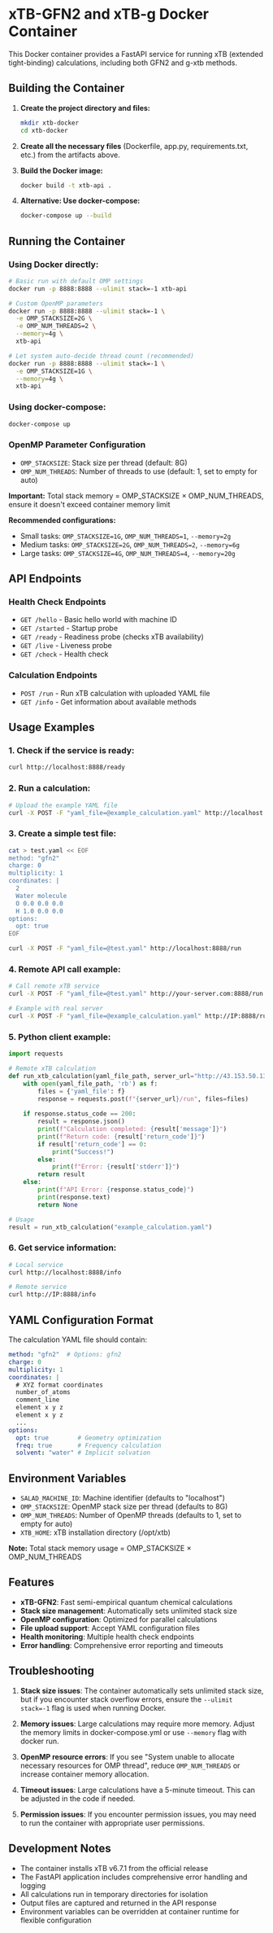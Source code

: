# xTB-GFN2 and xTB-g Docker Container

This Docker container provides a FastAPI service for running xTB (extended tight-binding) calculations, including both GFN2 and g-xtb methods.

## Building the Container

1. **Create the project directory and files:**
   ```bash
   mkdir xtb-docker
   cd xtb-docker
   ```

2. **Create all the necessary files** (Dockerfile, app.py, requirements.txt, etc.) from the artifacts above.

3. **Build the Docker image:**
   ```bash
   docker build -t xtb-api .
   ```

4. **Alternative: Use docker-compose:**
   ```bash
   docker-compose up --build
   ```

## Running the Container

### Using Docker directly:
```bash
# Basic run with default OMP settings
docker run -p 8888:8888 --ulimit stack=-1 xtb-api

# Custom OpenMP parameters
docker run -p 8888:8888 --ulimit stack=-1 \
  -e OMP_STACKSIZE=2G \
  -e OMP_NUM_THREADS=2 \
  --memory=4g \
  xtb-api

# Let system auto-decide thread count (recommended)
docker run -p 8888:8888 --ulimit stack=-1 \
  -e OMP_STACKSIZE=1G \
  --memory=4g \
  xtb-api
```

### Using docker-compose:
```bash
docker-compose up
```

### OpenMP Parameter Configuration

- `OMP_STACKSIZE`: Stack size per thread (default: 8G)
- `OMP_NUM_THREADS`: Number of threads to use (default: 1, set to empty for auto)

**Important:** Total stack memory = OMP_STACKSIZE × OMP_NUM_THREADS, ensure it doesn't exceed container memory limit

**Recommended configurations:**
- Small tasks: `OMP_STACKSIZE=1G`, `OMP_NUM_THREADS=1`, `--memory=2g`
- Medium tasks: `OMP_STACKSIZE=2G`, `OMP_NUM_THREADS=2`, `--memory=6g`
- Large tasks: `OMP_STACKSIZE=4G`, `OMP_NUM_THREADS=4`, `--memory=20g`

## API Endpoints

### Health Check Endpoints
- `GET /hello` - Basic hello world with machine ID
- `GET /started` - Startup probe
- `GET /ready` - Readiness probe (checks xTB availability)
- `GET /live` - Liveness probe
- `GET /check` - Health check

### Calculation Endpoints
- `POST /run` - Run xTB calculation with uploaded YAML file
- `GET /info` - Get information about available methods

## Usage Examples

### 1. Check if the service is ready:
```bash
curl http://localhost:8888/ready
```

### 2. Run a calculation:
```bash
# Upload the example YAML file
curl -X POST -F "yaml_file=@example_calculation.yaml" http://localhost:8888/run
```

### 3. Create a simple test file:
```bash
cat > test.yaml << EOF
method: "gfn2"
charge: 0
multiplicity: 1
coordinates: |
  2
  Water molecule
  O 0.0 0.0 0.0
  H 1.0 0.0 0.0
options:
  opt: true
EOF

curl -X POST -F "yaml_file=@test.yaml" http://localhost:8888/run
```

### 4. Remote API call example:
```bash
# Call remote xTB service
curl -X POST -F "yaml_file=@test.yaml" http://your-server.com:8888/run

# Example with real server
curl -X POST -F "yaml_file=@example_calculation.yaml" http://IP:8888/run
```

### 5. Python client example:
```python
import requests

# Remote xTB calculation
def run_xtb_calculation(yaml_file_path, server_url="http://43.153.50.138:8888"):
    with open(yaml_file_path, 'rb') as f:
        files = {'yaml_file': f}
        response = requests.post(f"{server_url}/run", files=files)
    
    if response.status_code == 200:
        result = response.json()
        print(f"Calculation completed: {result['message']}")
        print(f"Return code: {result['return_code']}")
        if result['return_code'] == 0:
            print("Success!")
        else:
            print(f"Error: {result['stderr']}")
        return result
    else:
        print(f"API Error: {response.status_code}")
        print(response.text)
        return None

# Usage
result = run_xtb_calculation("example_calculation.yaml")
```

### 6. Get service information:
```bash
# Local service
curl http://localhost:8888/info

# Remote service
curl http://IP:8888/info
```

## YAML Configuration Format

The calculation YAML file should contain:

```yaml
method: "gfn2"  # Options: gfn2
charge: 0
multiplicity: 1
coordinates: |
  # XYZ format coordinates
  number_of_atoms
  comment_line
  element x y z
  element x y z
  ...
options:
  opt: true        # Geometry optimization
  freq: true       # Frequency calculation
  solvent: "water" # Implicit solvation
```

## Environment Variables

- `SALAD_MACHINE_ID`: Machine identifier (defaults to "localhost")
- `OMP_STACKSIZE`: OpenMP stack size per thread (defaults to 8G)
- `OMP_NUM_THREADS`: Number of OpenMP threads (defaults to 1, set to empty for auto)
- `XTB_HOME`: xTB installation directory (/opt/xtb)

**Note:** Total stack memory usage = OMP_STACKSIZE × OMP_NUM_THREADS

## Features

- **xTB-GFN2**: Fast semi-empirical quantum chemical calculations
- **Stack size management**: Automatically sets unlimited stack size
- **OpenMP configuration**: Optimized for parallel calculations
- **File upload support**: Accept YAML configuration files
- **Health monitoring**: Multiple health check endpoints
- **Error handling**: Comprehensive error reporting and timeouts

## Troubleshooting

1. **Stack size issues**: The container automatically sets unlimited stack size, but if you encounter stack overflow errors, ensure the `--ulimit stack=-1` flag is used when running Docker.

2. **Memory issues**: Large calculations may require more memory. Adjust the memory limits in docker-compose.yml or use `--memory` flag with docker run.

3. **OpenMP resource errors**: If you see "System unable to allocate necessary resources for OMP thread", reduce `OMP_NUM_THREADS` or increase container memory allocation.

4. **Timeout issues**: Large calculations have a 5-minute timeout. This can be adjusted in the code if needed.

5. **Permission issues**: If you encounter permission issues, you may need to run the container with appropriate user permissions.

## Development Notes

- The container installs xTB v6.7.1 from the official release
- The FastAPI application includes comprehensive error handling and logging
- All calculations run in temporary directories for isolation
- Output files are captured and returned in the API response
- Environment variables can be overridden at container runtime for flexible configuration
